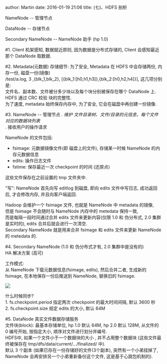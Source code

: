 author: Martin
date: 2016-01-19 21:06
title: (七)、HDFS 剖析

NameNode -- 管理节点

DataNode -- 存储节点

Secondary NameNode -- NameNode 助手 (hp 1.0)

#1. Client
机架感知, 数据就近原则, 因为数据是分布式存储的, Client 会感知最近那个 DataNode 取数据.

#2. Metadata(元数据)
存储细节: 为了安全, Metadata 在 HDFS 中会存储两份, 内存一份, 磁盘一份(镜像)<br>/test/a.log, 3 ,{blk_1,blk_2}, [{blk_1:[h0,h1,h3]},{blk_2:[h0,h2,h4]}], 这几项分别是:<br>文件名、副本数、文件被分多少块以及每个块分别被保存在哪个 DataNode 上.<br>HDFS 通过 CRC 校验 块的完整性.<br>为了速度, metadata 始终保存内存中, 为了安全, 它会在磁盘中再创建一份镜像.

#3. NameNode -- 管理节点
*. 维护 文件目录树、文件/目录的元信息、每个文件对应的数据块列表<br>*. 接收用户的操作请求

NameNode 的文件包括:

- fsimage: 元数据镜像文件(即 磁盘上的文件), 存储某一时候 NameNode 的内存元数据信息
- edits: 操作日志文件
- fstime: 保存最近一次 checkpoint 的时间 (还原点)

这些文件保存在之前设置的 tmp 文件夹中.

"写": NameNode 首先向写 editlog 到磁盘, 即向 edits 文件中写日志, 成功返回后, 才会修改内存, 并且向客户端返回.

Hadoop 会维护一个 fsimage 文件, 也就是 NameNode 中 metadata 的镜像,<br>但是 fsimage 不会随时与 NameNode 内存中的 metedata 保持一致,<br>而是每隔一段时间通过合并 edits 文件来更新内容(仅限 1.0 和 伪分布式, 2.0 集群是实时的), edits 合并后就会进行一次清空.<br>Secondary NameNode 就是用来合并 fsimage 和 edits 文件来更新 NameNode 的 metedata 的.

#4. Secondary NameNode
(1.0 和 伪分布式才有, 2.0 集群中是没有的)<br>HA 解决方案 (高可)

工作模式:<br>从 NameNode 下载元数据信息(fsimage, edits), 然后合并二者, 生成新的 fsimage, 在本地保存一份后推送到 NameNode, 替换旧的 fsimage.

![](http://i57.tinypic.com/1zpi04p.jpg)

什么时候同步?<br>1. fs.checkpoint.period 指定两次 checkpoint 的最大时间间隔, 默认 3600 秒<br>2. fs.checkpoint.size 规定 edits 的大小, 默认 64M

#5. DataNode
真实文件数据存储服务<br>文件块(block): 最基本存储单位, hp 1.0 默认 64M, hp 2.0 默认 128M, 从文件的 0 编号开始, 按指定大小, 顺序对文件进行划分并编号.<br>HDFS中, 如果一个文件小于一个数据块的大小 , 并不占用整个数据块 (这些文件最终被保存在 tmp/dfs/data/current/.../finalized/ 中).<br>默认 3 个副本 (如果已存在一份存储好的文件(3个副本), 突然有一个小弟挂掉了, NameNode 会再安排另一个小弟重新备份这个文件, 这是基于心跳包机制的).
